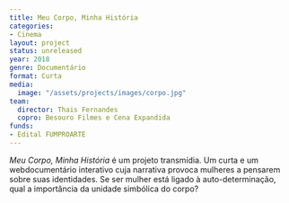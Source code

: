 ```yaml
---
title: Meu Corpo, Minha História
categories:
- Cinema
layout: project
status: unreleased
year: 2018
genre: Documentário
format: Curta
media:
  image: "/assets/projects/images/corpo.jpg"
team:
  director: Thais Fernandes
  copro: Besouro Filmes e Cena Expandida
funds:
- Edital FUMPROARTE
---
```


_Meu Corpo, Minha História_ é um projeto transmídia. Um curta e um webdocumentário interativo cuja narrativa provoca mulheres a pensarem sobre suas identidades. Se ser mulher está ligado à auto-determinação, qual a importância da unidade simbólica do corpo?
